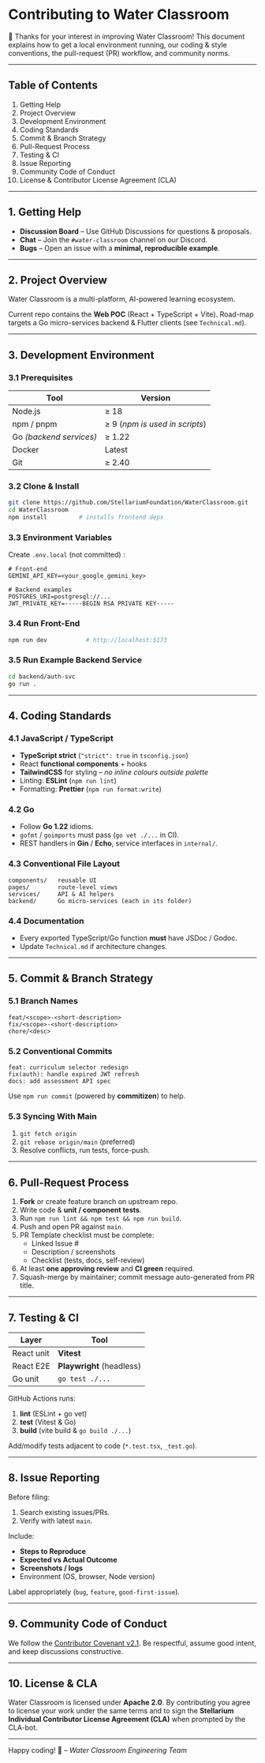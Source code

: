 # Contributing to **Water Classroom**

🎉 Thanks for your interest in improving Water Classroom!
This document explains how to get a local environment running, our coding & style conventions, the pull-request (PR) workflow, and community norms.

---

## Table of Contents
1. Getting Help
2. Project Overview
3. Development Environment
4. Coding Standards
5. Commit & Branch Strategy
6. Pull-Request Process
7. Testing & CI
8. Issue Reporting
9. Community Code of Conduct
10. License & Contributor License Agreement (CLA)

---

## 1. Getting Help

* **Discussion Board** – Use GitHub Discussions for questions & proposals.
* **Chat** – Join the `#water-classroom` channel on our Discord.
* **Bugs** – Open an issue with a **minimal, reproducible example**.

---

## 2. Project Overview

Water Classroom is a multi-platform, AI-powered learning ecosystem.

Current repo contains the **Web POC** (React + TypeScript + Vite).
Road-map targets a Go micro-services backend & Flutter clients (see `Technical.md`).

---

## 3. Development Environment

### 3.1 Prerequisites

| Tool | Version |
|------|---------|
| Node.js | ≥ 18 |
| npm / pnpm | ≥ 9 (_npm is used in scripts_) |
| Go _(backend services)_ | ≥ 1.22 |
| Docker | Latest |
| Git | ≥ 2.40 |

### 3.2 Clone & Install

```bash
git clone https://github.com/StellariumFoundation/WaterClassroom.git
cd WaterClassroom
npm install         # installs frontend deps
```

### 3.3 Environment Variables

Create `.env.local` (not committed) :

```
# Front-end
GEMINI_API_KEY=<your_google_gemini_key>

# Backend examples
POSTGRES_URI=postgresql://...
JWT_PRIVATE_KEY=-----BEGIN RSA PRIVATE KEY-----
```

### 3.4 Run Front-End

```bash
npm run dev           # http://localhost:5173
```

### 3.5 Run Example Backend Service

```bash
cd backend/auth-svc
go run .
```

---

## 4. Coding Standards

### 4.1 JavaScript / TypeScript

* **TypeScript strict** (`"strict": true` in `tsconfig.json`)
* React **functional components** + hooks
* **TailwindCSS** for styling – _no inline colours outside palette_
* Linting: **ESLint** (`npm run lint`)
* Formatting: **Prettier** (`npm run format:write`)

### 4.2 Go

* Follow **Go 1.22** idioms.
* `gofmt` / `goimports` must pass (`go vet ./...` in CI).
* REST handlers in **Gin** / **Echo**, service interfaces in `internal/`.

### 4.3 Conventional File Layout

```
components/   reusable UI
pages/        route-level views
services/     API & AI helpers
backend/      Go micro-services (each in its folder)
```

### 4.4 Documentation

* Every exported TypeScript/Go function **must** have JSDoc / Godoc.
* Update `Technical.md` if architecture changes.

---

## 5. Commit & Branch Strategy

### 5.1 Branch Names

```
feat/<scope>-<short-description>
fix/<scope>-<short-description>
chore/<desc>
```

### 5.2 Conventional Commits

```
feat: curriculum selector redesign
fix(auth): handle expired JWT refresh
docs: add assessment API spec
```

Use `npm run commit` (powered by **commitizen**) to help.

### 5.3 Syncing With Main

1. `git fetch origin`
2. `git rebase origin/main` (preferred)
3. Resolve conflicts, run tests, force-push.

---

## 6. Pull-Request Process

1. **Fork** or create feature branch on upstream repo.
2. Write code & **unit / component tests**.
3. Run `npm run lint && npm test && npm run build`.
4. Push and open PR against `main`.
5. PR Template checklist must be complete:
   * Linked Issue #
   * Description / screenshots
   * Checklist (tests, docs, self-review)
6. At least **one approving review** and **CI green** required.
7. Squash-merge by maintainer; commit message auto-generated from PR title.

---

## 7. Testing & CI

| Layer | Tool |
|-------|------|
| React unit | **Vitest** |
| React E2E | **Playwright** (headless) |
| Go unit | `go test ./...` |

GitHub Actions runs:

1. **lint** (ESLint + go vet)
2. **test** (Vitest & Go)
3. **build** (vite build & `go build ./...`)

Add/modify tests adjacent to code (`*.test.tsx`, `_test.go`).

---

## 8. Issue Reporting

Before filing:

1. Search existing issues/PRs.
2. Verify with latest `main`.

Include:

* **Steps to Reproduce**
* **Expected vs Actual Outcome**
* **Screenshots / logs**
* Environment (OS, browser, Node version)

Label appropriately (`bug`, `feature`, `good-first-issue`).

---

## 9. Community Code of Conduct

We follow the [Contributor Covenant v2.1](CODE_OF_CONDUCT.md).
Be respectful, assume good intent, and keep discussions constructive.

---

## 10. License & CLA

Water Classroom is licensed under **Apache 2.0**.
By contributing you agree to license your work under the same terms and to sign the **Stellarium Individual Contributor License Agreement (CLA)** when prompted by the CLA-bot.

---

Happy coding! 🚀
_– Water Classroom Engineering Team_
